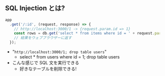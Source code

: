 ## SQL Injection とは?
```javascript
app
  .get('/:id', (request, response) => {
    // http://localhost:3000/1 -> {request.param.id => 1}
    const rows = db.get('select * from items where id = ' + request.param.id);
    // 結果をウェブブラウザーに返す
  });
```

* "`http://localhost:3000/1; drop table users`"
  - select * from users where id = 1; drop table users
* こんな感じで SQL 文を実行できる
  - 好きなテーブルを削除できる!
